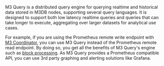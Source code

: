 M3 Query is a distributed query engine for querying realtime and historical data stored in M3DB nodes, supporting several query languages. It is designed to support both low latency realtime queries and queries that can take longer to execute, aggregating over larger datasets for analytical use cases.

For example, if you are using the Prometheus remote write endpoint with [M3 Coordinator](/docs/integrations/prometheus), you can use M3 Query instead of the Prometheus remote read endpoint. By doing so, you get all the benefits of M3 Query's engine such as [block processing](/docs/architecture/m3query/blocks/). As M3 Query provides a Prometheus compatible API, you can use 3rd party graphing and alerting solutions like Grafana.
